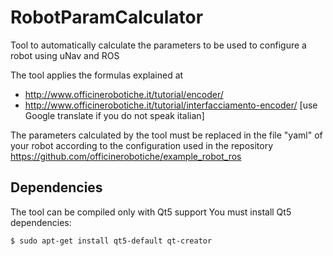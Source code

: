 RobotParamCalculator
====================

Tool to automatically calculate the parameters to be used to configure a robot using uNav and ROS

The tool applies the formulas explained at
* http://www.officinerobotiche.it/tutorial/encoder/
* http://www.officinerobotiche.it/tutorial/interfacciamento-encoder/
[use Google translate if you do not speak italian]

The parameters calculated by the tool must be replaced in the file "yaml" of your robot according to the configuration used in the repository https://github.com/officinerobotiche/example_robot_ros

Dependencies
------------
The tool can be compiled only with Qt5 support
You must install Qt5 dependencies:
```bash
$ sudo apt-get install qt5-default qt-creator
```


